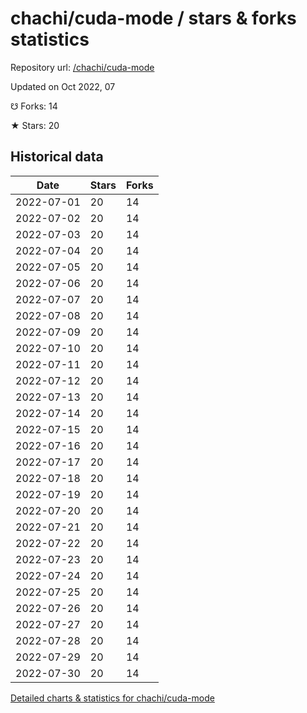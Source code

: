 # chachi/cuda-mode / stars & forks statistics

Repository url: [/chachi/cuda-mode](https://github.com/chachi/cuda-mode)

Updated on Oct 2022, 07

☋ Forks: 14

★ Stars: 20

## Historical data
| Date | Stars | Forks |
|------|-------|-------|
| 2022-07-01 | 20 | 14 | 
| 2022-07-02 | 20 | 14 | 
| 2022-07-03 | 20 | 14 | 
| 2022-07-04 | 20 | 14 | 
| 2022-07-05 | 20 | 14 | 
| 2022-07-06 | 20 | 14 | 
| 2022-07-07 | 20 | 14 | 
| 2022-07-08 | 20 | 14 | 
| 2022-07-09 | 20 | 14 | 
| 2022-07-10 | 20 | 14 | 
| 2022-07-11 | 20 | 14 | 
| 2022-07-12 | 20 | 14 | 
| 2022-07-13 | 20 | 14 | 
| 2022-07-14 | 20 | 14 | 
| 2022-07-15 | 20 | 14 | 
| 2022-07-16 | 20 | 14 | 
| 2022-07-17 | 20 | 14 | 
| 2022-07-18 | 20 | 14 | 
| 2022-07-19 | 20 | 14 | 
| 2022-07-20 | 20 | 14 | 
| 2022-07-21 | 20 | 14 | 
| 2022-07-22 | 20 | 14 | 
| 2022-07-23 | 20 | 14 | 
| 2022-07-24 | 20 | 14 | 
| 2022-07-25 | 20 | 14 | 
| 2022-07-26 | 20 | 14 | 
| 2022-07-27 | 20 | 14 | 
| 2022-07-28 | 20 | 14 | 
| 2022-07-29 | 20 | 14 | 
| 2022-07-30 | 20 | 14 | 


[Detailed charts & statistics for chachi/cuda-mode](https://reviewgithub.com/rep/chachi/cuda-mode)
